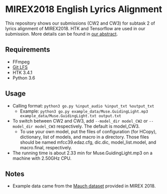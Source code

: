 # MIREX2018 English Lyrics Alignment

This repository shows our submissions (CW2 and CW3) for subtask 2 of lyrics alignment of MIREX2018. HTK and Tensorflow are used in our submission. More details can be found in [our abstract](https://www.music-ir.org/mirex/abstracts/2018/CW2.pdf).

## Requirements

* FFmpeg
* [Git LFS](https://help.github.com/en/github/managing-large-files/installing-git-large-file-storage)
* HTK 3.4.1
* Python 3.6

## Usage

* Calling format: `python3 go.py %input_audio %input_txt %output_txt`
  * Example: `python3 go.py example_data/Muse.GuidingLight.mp3 example_data/Muse.GuidingLight.txt output.txt`
* To switch between CW2 and CW3, add `--model_dir model_CW2` or `--model_dir model_CW3` respectively. The default is model\_CW3.
  * To use your own model, put the files of configuration (for HCopy), dictionary, list of models, and macro in a directory. Those files should be named mfcc39.edaz.cfg, dic.dic, model_list.model, and macro.final, respectively.
* The running time is about 2.33 min for Muse.GuidingLight.mp3 on a machine with 2.50GHz CPU.

## Notes

* Example data came from the [Mauch dataset](https://www.music-ir.org/mirex/wiki/2018:Automatic_Lyrics-to-Audio_Alignment#Mauch.27s_Dataset) provided in MIREX 2018.
